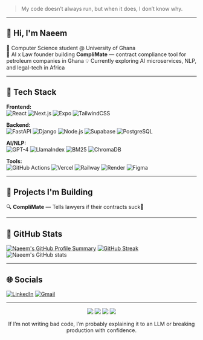 > My code doesn’t always run, but when it does, I don’t know why.

---

## 👋 Hi, I'm Naeem

🚀 Computer Science student @ University of Ghana  
🧠 AI x Law founder building **CompliMate** — contract compliance tool for petroleum companies in Ghana
💡 Currently exploring AI microservices, NLP, and legal-tech in Africa  

---

## 🧰 Tech Stack

**Frontend:**  
![React](https://img.shields.io/badge/React-20232A?style=for-the-badge&logo=react&logoColor=61DAFB)
![Next.js](https://img.shields.io/badge/Next.js-000000?style=for-the-badge&logo=nextdotjs&logoColor=white)
![Expo](https://img.shields.io/badge/Expo-000020?style=for-the-badge&logo=expo&logoColor=white)
![TailwindCSS](https://img.shields.io/badge/TailwindCSS-38B2AC?style=for-the-badge&logo=tailwind-css&logoColor=white)

**Backend:**  
![FastAPI](https://img.shields.io/badge/FastAPI-009688?style=for-the-badge&logo=fastapi&logoColor=white)
![Django](https://img.shields.io/badge/Django-092E20?style=for-the-badge&logo=django&logoColor=white)
![Node.js](https://img.shields.io/badge/Node.js-339933?style=for-the-badge&logo=nodedotjs&logoColor=white)
![Supabase](https://img.shields.io/badge/Supabase-3ECF8E?style=for-the-badge&logo=supabase&logoColor=white)
![PostgreSQL](https://img.shields.io/badge/PostgreSQL-4169E1?style=for-the-badge&logo=postgresql&logoColor=white)

**AI/NLP:**  
![GPT-4](https://img.shields.io/badge/GPT--4-8B5CF6?style=for-the-badge&logo=openai&logoColor=white)
![LlamaIndex](https://img.shields.io/badge/LlamaIndex-ffbe76?style=for-the-badge)
![BM25](https://img.shields.io/badge/BM25-00BFFF?style=for-the-badge)
![ChromaDB](https://img.shields.io/badge/ChromaDB-6e40c9?style=for-the-badge)

**Tools:**  
![GitHub Actions](https://img.shields.io/badge/GitHub%20Actions-2088FF?style=for-the-badge&logo=github-actions&logoColor=white)
![Vercel](https://img.shields.io/badge/Vercel-000000?style=for-the-badge&logo=vercel&logoColor=white)
![Railway](https://img.shields.io/badge/Railway-0B0D0E?style=for-the-badge&logo=railway&logoColor=white)
![Render](https://img.shields.io/badge/Render-46E3B7?style=for-the-badge&logo=render&logoColor=white)
![Figma](https://img.shields.io/badge/Figma-F24E1E?style=for-the-badge&logo=figma&logoColor=white)

---

## 💼 Projects I'm Building

🔍 **CompliMate** —  Tells lawyers if their contracts suck🫡

---

## 🚀 GitHub Stats

[![Naeem's GitHub Profile Summary](https://github-profile-summary-cards.vercel.app/api/cards/profile-details?username=naeemAbdul-Aziz&theme=dark)](https://github.com/naeemAbdul-Aziz)
[![GitHub Streak](https://streak-stats.demolab.com?user=naeemAbdul-Aziz&theme=dark&hide_border=true)](https://github.com/naeemAbdul-Aziz)
![Naeem's GitHub stats](https://github-readme-stats.vercel.app/api?username=naeemAbdul-Aziz&show_icons=true&theme=github_dark)

---

## 🌐 Socials

[![LinkedIn](https://img.shields.io/badge/LinkedIn-0077B5?style=for-the-badge&logo=linkedin&logoColor=white)](https://www.linkedin.com/in/naeem-abdul-aziz-3b719223a/)
[![Gmail](https://img.shields.io/badge/Gmail-D14836?style=for-the-badge&logo=gmail&logoColor=white)](mailto:naeemabdulaziz202@gmail.com)

---

<p align="center">
  <img src="https://img.shields.io/badge/Code%20Addict-F06529?style=for-the-badge&logo=codewars&logoColor=white" />
  <img src="https://img.shields.io/badge/AI%20Explorer-00C7B7?style=for-the-badge&logo=openai&logoColor=white" />
  <img src="https://img.shields.io/badge/Version%20Control%20Pro-181717?style=for-the-badge&logo=git&logoColor=white" />
  <img src="https://img.shields.io/badge/Terminal%20Warrior-000000?style=for-the-badge&logo=gnubash&logoColor=white" />
</p>

<p align="center">
  If I’m not writing bad code, I’m probably explaining it to an LLM or breaking production with confidence.
</p>
